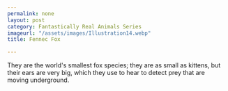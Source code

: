 ```yaml
---
permalink: none
layout: post
category: Fantastically Real Animals Series
imageurl: "/assets/images/Illustration14.webp"
title: Fennec Fox

---
```


They are the world's smallest fox species; they are as small as kittens, but their ears are very big, which they use to hear to detect prey that are moving underground.
